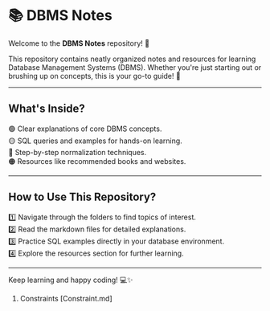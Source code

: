 # 📚 **DBMS Notes**

Welcome to the **DBMS Notes** repository! 🎉  

This repository contains neatly organized notes and resources for learning Database Management Systems (DBMS). Whether you're just starting out or brushing up on concepts, this is your go-to guide! 🚀  

---

## **What's Inside?**

🟢 Clear explanations of core DBMS concepts.  
🟡 SQL queries and examples for hands-on learning.  
🔵 Step-by-step normalization techniques.  
🟠 Resources like recommended books and websites.  

---

## **How to Use This Repository?**

1️⃣ Navigate through the folders to find topics of interest.  
2️⃣ Read the markdown files for detailed explanations.  
3️⃣ Practice SQL examples directly in your database environment.  
4️⃣ Explore the resources section for further learning.  

---

Keep learning and happy coding! 💻✨

1. Constraints [Constraint.md]
